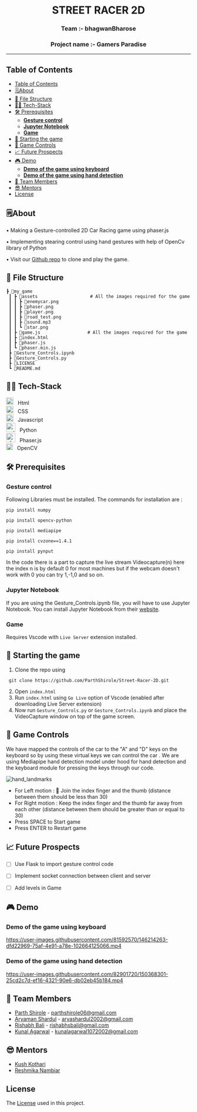 
<p>
<h1 align = "center" > <strong>STREET RACER 2D </strong> <br>
<h3 align = "center">Team :- bhagwanBharose
<h3 align = "center">Project name :- Gamers Paradise
 <hr>
</p>


## Table of Contents

- [Table of Contents](#table-of-contents)
- [🗒️About](#️about)
- [📁 File Structure](#-file-structure)
- [👨‍💻 Tech-Stack](#-tech-stack)
- [🛠️ Prerequisites](#️-prerequisites)
  - [<b>Gesture control</b>](#bgesture-controlb)
  - [<b>Jupyter Notebook</b>](#bjupyter-notebookb)
  - [<b>Game</b>](#bgameb)
- [🎲 Starting the game](#-starting-the-game)
- [👋 Game Controls](#-game-controls)
- [📈 Future Prospects](#-future-prospects)
- [🎮 Demo](#-demo)
  - [<b>Demo of the game using keyboard</b>](#bdemo-of-the-game-using-keyboardb)
  - [<b>Demo of the game using hand detection</b>](#bdemo-of-the-game-using-hand-detectionb)
- [🏅 Team Members](#-team-members)
- [😎 Mentors](#-mentors)
- [License](#license)


## 🗒️About

• Making a Gesture-controlled 2D Car Racing game using phaser.js

• Implementing stearing control using hand gestures with help of OpenCv library of Python

• Visit our [Github repo](https://github.com/ParthShirole/Gamers-Paradise) to clone and play the game.

## 📁 File Structure
```
┣ 📂my_game
 ┃ ┣ 📂assets                    # All the images required for the game 
 ┃ ┃ ┣ 📜enemycar.png
 ┃ ┃ ┣ 📜phaser.png
 ┃ ┃ ┣ 📜player.png
 ┃ ┃ ┣ 📜road_test.png
 ┃ ┃ ┣ 📜sound.mp3
 ┃ ┃ ┗ 📜star.png              
 ┃ ┣ 📜game.js                  # All the images required for the game 
 ┃ ┣ 📜index.html
 ┃ ┣ 📜phaser.js
 ┃ ┗ 📜phaser.min.js
 ┣ 📜Gesture_Controls.ipynb
 ┣ 📜Gesture_Controls.py
 ┣ 📜LICENSE
 ┗ 📜README.md
```

## 👨‍💻 Tech-Stack

<p>
<image src="https://github.com/get-icon/geticon/blob/master/icons/html-5.svg" width=20 title="Html"> &nbsp; Html <br> 
<image src="https://github.com/get-icon/geticon/blob/master/icons/css-3.svg" width=20 title="CSS"> &nbsp; CSS <br>
<image src="https://github.com/get-icon/geticon/blob/master/icons/javascript.svg" width=20 title="Javascript"> &nbsp; Javascript <br>
<image src="https://github.com/get-icon/geticon/raw/master/icons/python.svg" width=25 title="python"> &nbsp; Python <br>
<image src="https://user-images.githubusercontent.com/83249996/146242645-c764b523-2fce-4f59-b2e9-b51a5a0fc028.jpg" width=25 title="phaser"> &nbsp; Phaser.js <br>
<image src="https://github.com/get-icon/geticon/blob/master/icons/opencv.svg" width=18 title="opencv"> &nbsp; OpenCV
</p>

 
## 🛠️ Prerequisites 
  ### <b>Gesture control</b>
  Following Libraries must be installed. 
  The commands for installation are :<br/>
 ```
 pip install numpy
 ```
 ```
 pip install opencv-python
 ```
 ```
 pip install mediapipe
 ```
 ```
 pip install cvzone==1.4.1 
 ```
 ```
 pip install pynput
 ```
  In the code there is a part to capture the live stream Videocapture(n) here the index n is by default 0 for most machines but if the webcam doesn't work with 0 you can try 1,-1,0 and so on. 
<br/>
 
 ### <b>Jupyter Notebook</b>
 If you are using the Gesture_Controls.ipynb file, you will have to use Jupyter Notebook. You can install Jupyter Notebook from their [website](https://jupyter.org/install).
 
 ### <b>Game</b>
 Requires Vscode with ``Live Server`` extension installed.
 
## 🎲 Starting the game
1. Clone the repo using 
 ```
  git clone https://github.com/ParthShirole/Street-Racer-2D.git 
  ```
2. Open ``` index.html ```
3. Run ```index.html``` using ``Go Live`` option of Vscode (enabled after downloading Live Server extension)
4. Now run ```Gesture_Controls.py``` or ```Gesture_Controls.ipynb``` and place the VideoCapture window on top of the game screen. 
 

## 👋 Game Controls
 We have mapped the controls of the car to the "A" and "D" keys on the keyboard so by using these virtual keys we can control the car .
  We are using Mediapipe hand detection model under hood for hand detection and the keyboard module for pressing the keys through our code.
  
  ![hand_landmarks](https://user-images.githubusercontent.com/81592570/146204032-e8524d4c-97db-461f-9d6e-6018c3275de2.png)
 
 - For Left motion : 🤏 Join the index finger and the thumb (distance between them should be less than 30) <br>
 - For Right motion : Keep the index finger and the thumb far away from each other (distance between them should be greater than or equal to 30)<br>
 - Press SPACE to Start game<br>
 - Press ENTER to Restart game

## 📈 Future Prospects

- [ ] Use Flask to import gesture control code
- [ ] Implement socket connection between client and server
- [ ] Add levels in Game

  
## 🎮 Demo
  ### <b>Demo of the game using keyboard</b>


https://user-images.githubusercontent.com/81592570/146214263-dfd22969-75af-4e91-a78e-102664125066.mp4


 ### <b>Demo of the game using hand detection</b>
  




https://user-images.githubusercontent.com/82901720/150368301-25cd2c7d-ef16-4321-90e6-db02eb45b184.mp4
  
 

 
## 🏅 Team Members

- [Parth Shirole](https://github.com/ParthShirole) - parthshirole06@gmail.com
- [Aryaman Shardul](https://github.com/Aryaman22102002) - aryashardul2002@gmail.com
- [Rishabh Bali](https://github.com/Ris-Bali) - rishabhsbali@gmail.com
- [Kunal Agarwal](https://github.com/KunalA18) - kunalagarwal1072002@gmail.com 

## 😎 Mentors 
- [Kush Kothari](https://github.com/kkothari2001) 
- [Reshmika Nambiar](https://github.com/Reshmika-Nambiar)
  
## License
The [License](LICENSE) used in this project. 
